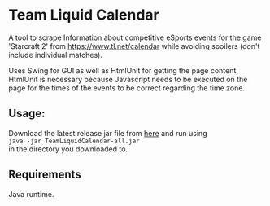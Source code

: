 # Team Liquid Calendar 
A tool to scrape Information about competitive eSports events for the game 'Starcraft 2' from https://www.tl.net/calendar 
while avoiding spoilers (don't include individual matches).  

Uses Swing for GUI as well as HtmlUnit for getting the page content. HtmlUnit is necessary because Javascript needs to be executed on the page for the times of the events to be correct regarding the time zone.  

## Usage:
Download the latest release jar file from [here](https://github.com/smmnloes/TeamLiquidCalendar/raw/master/dist/TeamLiquidCalendar-all.jar) and run using  
```java -jar TeamLiquidCalendar-all.jar```  
in the directory you downloaded to.

## Requirements
Java runtime.
